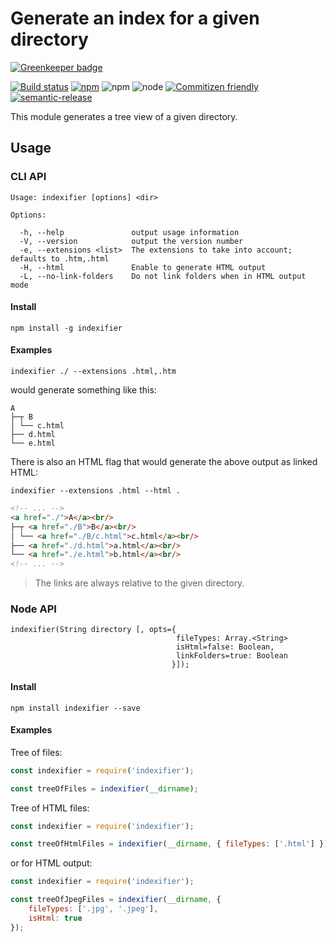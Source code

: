 # Generate an index for a given directory

[![Greenkeeper badge](https://badges.greenkeeper.io/joscha/indexifier.svg)](https://greenkeeper.io/)

[![Build status](https://img.shields.io/travis/joscha/indexifier/master.svg)](https://travis-ci.org/joscha/indexifier)
[![npm](https://img.shields.io/npm/v/indexifier.svg)](https://www.npmjs.com/package/indexifier)
![npm](https://img.shields.io/npm/l/indexifier.svg)
![node](https://img.shields.io/node/v/indexifier.svg)
[![Commitizen friendly](https://img.shields.io/badge/commitizen-friendly-brightgreen.svg)](http://commitizen.github.io/cz-cli/)
[![semantic-release](https://img.shields.io/badge/%20%20%F0%9F%93%A6%F0%9F%9A%80-semantic--release-e10079.svg)](https://github.com/semantic-release/semantic-release)

This module generates a tree view of a given directory.

## Usage

### CLI API

```
Usage: indexifier [options] <dir>

Options:

  -h, --help               output usage information
  -V, --version            output the version number
  -e, --extensions <list>  The extensions to take into account; defaults to .htm,.html
  -H, --html               Enable to generate HTML output
  -L, --no-link-folders    Do not link folders when in HTML output mode
```

#### Install

```console
npm install -g indexifier
```

#### Examples

```console
indexifier ./ --extensions .html,.htm
```
would generate something like this:

```
A
├─┬ B
│ └── c.html
├── d.html
└── e.html
```

There is also an HTML flag that would generate the above output as linked HTML:

```console
indexifier --extensions .html --html .
```

```html
<!-- ... -->
<a href="./">A</a><br/>
├─┬ <a href="./B">B</a><br/>
│ └── <a href="./B/c.html">c.html</a><br/>
├── <a href="./d.html">a.html</a><br/>
└── <a href="./e.html">b.html</a><br/>
<!-- ... -->
```
> The links are always relative to the given directory.

### Node API

```
indexifier(String directory [, opts={
                                     fileTypes: Array.<String>
                                     isHtml=false: Boolean,
                                     linkFolders=true: Boolean
                                    }]);
```

#### Install

```console
npm install indexifier --save
```

#### Examples

Tree of files:

```js
const indexifier = require('indexifier');

const treeOfFiles = indexifier(__dirname);
```

Tree of HTML files:

```js
const indexifier = require('indexifier');

const treeOfHtmlFiles = indexifier(__dirname, { fileTypes: ['.html'] });
```

or for HTML output:

```js
const indexifier = require('indexifier');

const treeOfJpegFiles = indexifier(__dirname, {
    fileTypes: ['.jpg', '.jpeg'],
    isHtml: true
});
```
